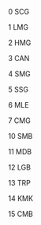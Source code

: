 0 SCG

1 LMG

2 HMG

3 CAN

4 SMG

5 SSG

6 MLE

7 CMG

10 SMB

11 MDB

12 LGB

13 TRP

14 KMK

15 CMB
